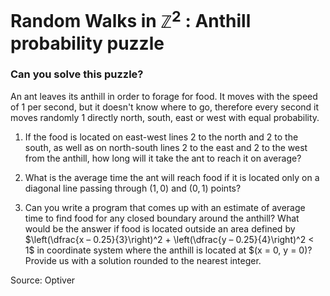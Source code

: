 # Random Walks in $\mathbb{Z}^2$ : Anthill probability puzzle

### Can you solve this puzzle? 

An ant leaves its anthill in order to forage for food. It moves with the speed of $1$ per second, but it doesn't know where to go, therefore every second it moves randomly $1$ directly north, south, east or west with equal probability.

1. If the food is located on east-west lines $2$ to the north and $2$ to the south, as well as on north-south lines $2$ to the east and $2$ to the west from the anthill, how long will it take the ant to reach it on average?

2. What is the average time the ant will reach food if it is located only on a diagonal line passing through $(1, 0)$ and $(0, 1)$ points?

3. Can you write a program that comes up with an estimate of average time to find food for any closed boundary around the anthill? What would be the answer if food is located outside an area defined by $\left(\dfrac{x – 0.25}{3}\right)^2 + \left(\dfrac{y – 0.25}{4}\right)^2 < 1$ in coordinate system where the anthill is located at $(x = 0, y = 0)? Provide us with a solution rounded to the nearest integer.

Source: Optiver
